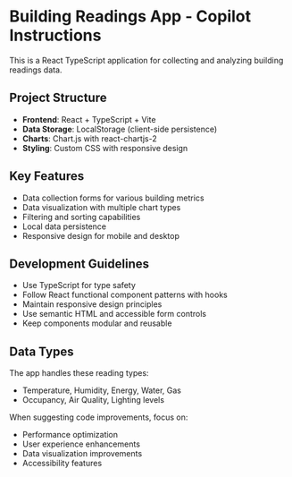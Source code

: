 <!-- Use this file to provide workspace-specific custom instructions to Copilot. For more details, visit https://code.visualstudio.com/docs/copilot/copilot-customization#_use-a-githubcopilotinstructionsmd-file -->

# Building Readings App - Copilot Instructions

This is a React TypeScript application for collecting and analyzing building readings data.

## Project Structure
- **Frontend**: React + TypeScript + Vite
- **Data Storage**: LocalStorage (client-side persistence)
- **Charts**: Chart.js with react-chartjs-2
- **Styling**: Custom CSS with responsive design

## Key Features
- Data collection forms for various building metrics
- Data visualization with multiple chart types
- Filtering and sorting capabilities
- Local data persistence
- Responsive design for mobile and desktop

## Development Guidelines
- Use TypeScript for type safety
- Follow React functional component patterns with hooks
- Maintain responsive design principles
- Use semantic HTML and accessible form controls
- Keep components modular and reusable

## Data Types
The app handles these reading types:
- Temperature, Humidity, Energy, Water, Gas
- Occupancy, Air Quality, Lighting levels

When suggesting code improvements, focus on:
- Performance optimization
- User experience enhancements
- Data visualization improvements
- Accessibility features
